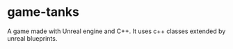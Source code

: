 # game-tanks
A game made with Unreal engine and C++. It uses c++ classes extended by unreal blueprints. 
